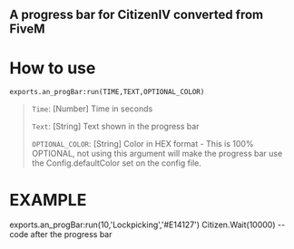 ## A progress bar for CitizenIV converted from FiveM 

# How to use

`exports.an_progBar:run(TIME,TEXT,OPTIONAL_COLOR)`

> `Time`: [Number] Time in seconds
> 
> `Text`: [String] Text shown in the progress bar
> 
> `OPTIONAL_COLOR`: [String] Color in HEX format - This is 100% OPTIONAL, not using this argument will make the progress bar use the Config.defaultColor set on the config file.


# EXAMPLE
exports.an_progBar:run(10,'Lockpicking','#E14127')
Citizen.Wait(10000)
-- code after the progress bar

